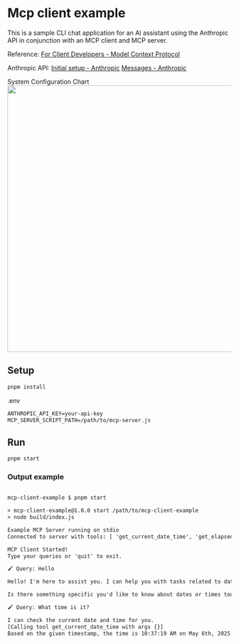 # Mcp client example

This is a sample CLI chat application for an AI assistant using the Anthropic API in conjunction with an MCP client and MCP server.

Reference:
[For Client Developers - Model Context Protocol](https://modelcontextprotocol.io/quickstart/client#node)

Anthropic API:
[Initial setup - Anthropic](https://docs.anthropic.com/en/docs/initial-setup)
[Messages - Anthropic](https://docs.anthropic.com/en/api/messages)


System Configuration Chart
<img src="https://github.com/user-attachments/assets/54f1a1bf-36d2-4407-aac7-209586845358" width="600" >

## Setup

```bash
pnpm install
```

.env
```txt
ANTHROPIC_API_KEY=your-api-key
MCP_SERVER_SCRIPT_PATH=/path/to/mcp-server.js
```

## Run

```bash
pnpm start
```

### Output example
```txt

mcp-client-example $ pnpm start

> mcp-client-example@1.0.0 start /path/to/mcp-client-example
> node build/index.js

Example MCP Server running on stdio
Connected to server with tools: [ 'get_current_date_time', 'get_elapsed_time' ]

MCP Client Started!
Type your queries or 'quit' to exit.

🖌 Query: Hello

Hello! I'm here to assist you. I can help you with tasks related to date and time, such as getting the current date and time or calculating the elapsed time between two dates.

Is there something specific you'd like to know about dates or times today?

🖌 Query: What time is it?

I can check the current date and time for you.
[Calling tool get_current_date_time with args {}]
Based on the given timestamp, the time is 10:37:19 AM on May 6th, 2025.

```
